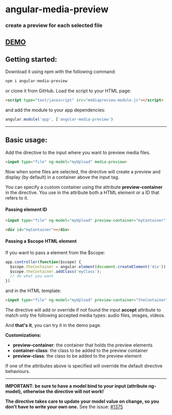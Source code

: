 # angular-media-preview
### create a preview for each selected file
## [DEMO](http://www.codekraft.it/demos/angular-media-preview/)

## Getting started:
Download it using npm with the following command:
```bash
npm i angular-media-preview
```
or clone it from GitHub.
Load the script to your HTML page:
```html
<script type="text/javascript" src="mediapreview.module.js"></script>
```
and add the module to your app dependencies:

```javascript
angular.module('app', ['angular-media-preview')
```

---

## Basic usage:

Add the directive to the input where you want to preview media files.

```html
<input type="file" ng-model="myUpload" media-preview>
```

Now when some files are selected, the directive will create a preview and display (by default) in a container above the input tag.

You can specify a custom container using the attribute __preview-container__ in the directive. You use in the attribute both a HTML element or a ID that refers to it.

#### Passing element ID

```html
<input type="file" ng-model="myUpload" preview-container="myContainer" media-preview>

<div id="myContainer"></div>
```
#### Passing a $scope HTML element

If you want to pass a element from the $scope:

```javascript
app.controller(function($scope) {
  $scope.theContainer = angular.element(document.createElement('div'));
  $scope.theContainer.addClass('myClass');
  // do what you want
})
```
and in the HTML template:
```html
<input type="file" ng-model="myUpload" preview-container="theContainer" media-preview>
```

The directive will add or override if not found the input __accept__ attribute to match only the following accepted media types: audio files, images, videos.

And __that's it__, you can try it in the demo page.

**Customizations:**
* __preview-container__: the container that holds the preview elements
* __container-class__: the class to be added to the preview container
* __preview-class__: the class to be added to the preview element

If one of the attributes above is specified will override the default directive behaviours.

---

__IMPORTANT: be sure to have a model bind to your input (attribute ng-model), otherwise the directive will not work!__

__The directive takes care to update your model value on change, so you don't have to write your own one.__
See the issue: [#1375](https://github.com/angular/angular.js/issues/1375)

